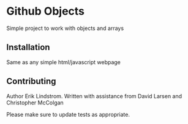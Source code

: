 # Github Objects

Simple project to work with objects and arrays

## Installation

Same as any simple html/javascript webpage

## Contributing
Author Erik Lindstrom. Written with assistance from David Larsen and Christopher McColgan

Please make sure to update tests as appropriate.
